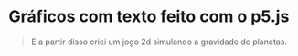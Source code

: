 # Gráficos com texto feito com o p5.js
> E a partir disso criei um jogo 2d simulando a gravidade de planetas.